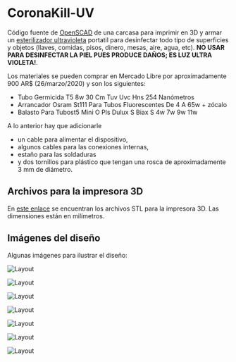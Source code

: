 # CoronaKill-UV

Código fuente de [OpenSCAD](https://www.openscad.org/) de una carcasa para imprimir en 3D y armar un [esterilizador ultravioleta](https://es.wikipedia.org/wiki/Esterilizaci%C3%B3n_ultravioleta) portatil para desinfectar todo tipo de superficies y objetos (llaves, comidas, pisos, dinero, mesas, aire, agua, etc). **NO USAR PARA DESINFECTAR LA PIEL PUES PRODUCE DAÑOS; ES LUZ ULTRA VIOLETA!**.

Los materiales se pueden comprar en Mercado Libre por aproximadamente 900 AR$ (26/marzo/2020) y son los siguientes:

- Tubo Germicida T5 8w 30 Cm Tuv Uvc Hns 254 Nanómetros
- Arrancador Osram St111 Para Tubos Fluorescentes De 4 A 65w + zócalo
- Balasto Para Tubost5 Mini O Pls Dulux S Biax S 4w 7w 9w 11w

A lo anterior hay que adicionarle 

- un cable para alimentar el dispositivo, 
- algunos cables para las conexiones internas, 
- estaño para las soldaduras 
- y dos tornillos para plástico que tengan una rosca de aproximadamente 3 mm de diámetro.

## Archivos para la impresora 3D

En [este enlace](https://mega.nz/#F!BuhwmabS!pLaiOev4DU2pRdARtZye2w) se encuentran los archivos STL para la impresora 3D. Las dimensiones están en milímetros.

## Imágenes del diseño

Algunas imágenes para ilustrar el diseño:

![Layout](https://i.ibb.co/KGVj555/2b.png)

![Layout](https://i.ibb.co/DDV1Y9x/2a.png)

![Layout](https://i.ibb.co/QF6HFXL/1.png)

![Layout](https://i.ibb.co/F09HWK7/Captura-de-pantalla-2020-03-26-00-00-57.png)

![Layout](https://i.ibb.co/K7dtnyj/Captura-de-pantalla-2020-03-26-00-02-14.png)

![Layout](https://i.ibb.co/SdQZWTg/Captura-de-pantalla-2020-03-25-23-58-45.png)

![Layout](https://i.ibb.co/1LLW8ws/Captura-de-pantalla-2020-03-25-23-58-13.png)
